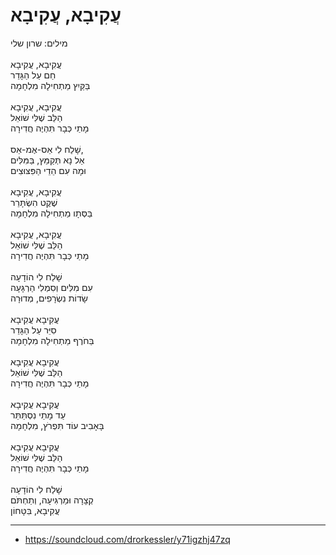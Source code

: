 # עֲקִיבָא, עֲקִיבָא

מילים: שרון שלי\
\
עֲקִיבָא, עֲקִיבָא\
חַם עַל הַגָּדֵר\
בַּקַּיִץ מַתְחִילָה מִלְחָמָה\
\
עֲקִיבָא, עֲקִיבָא\
הַלֵּב שֶׁלִּי שׁוֹאֵל\
מָתַי כְּבָר תִּהְיֶה חֲדִירָה\
\
שָׁלַח לִי אֵס-אֶמ-אֵס,\
אַל נָא תְּקַמֵּץ, בַּמִּלִּים\
וּמָה עִם הֵדֵי הַפִּצּוּצִים\
\
עֲקִיבָא, עֲקִיבָא\
שֶׁקֶט הִשְׂתָּרֵר\
בַּסְּתָו מַתְחִילָה מִלְחָמָה\
\
עֲקִיבָא, עֲקִיבָא\
הַלֵּב שֶׁלִּי שׁוֹאֵל\
מָתַי כְּבָר תִּהְיֶה חֲדִירָה\
\
שָׁלַח לִי הוֹדָעָה\
עִם מִלִּים וְסִמְלִי הַרְגָּעָה\
שָׂדוֹת נִשְׂרָפִים, מְדוּרָה\
\
עֲקִיבָא עֲקִיבָא\
סִיֵּר עַל הַגָּדֵר\
בַּחֹרֶף מַתְחִילָה מִלְחָמָה\
\
עֲקִיבָא עֲקִיבָא\
הַלֵּב שֶׁלִּי שׁוֹאֵל\
מָתַי כְּבָר תִּהְיֶה חֲדִירָה\
\
עֲקִיבָא עֲקִיבָא\
עַד מָתַי נִסְתַּתֵּר\
בָּאָבִיב עוֹד תִּפְרֹץ, מִלְחָמָה\
\
עֲקִיבָא עֲקִיבָא\
הַלֵּב שֶׁלִּי שׁוֹאֵל\
מָתַי כְּבָר תִּהְיֶה חֲדִירָה\
\
שָׁלַח לִי הוֹדָעָה\
קְצָרָה וּמַרְגִּיעָה, וְתַחְתֹּם\
עֲקִיבָא, בִּטָּחוֹן

---
- https://soundcloud.com/drorkessler/y71igzhj47zq
